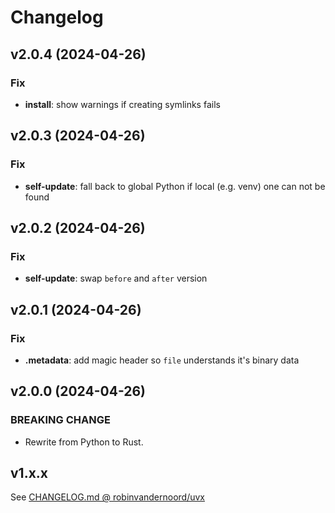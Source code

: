 # Changelog

<!--next-version-placeholder-->

## v2.0.4 (2024-04-26)

### Fix

* **install**: show warnings if creating symlinks fails

## v2.0.3 (2024-04-26)

### Fix

* **self-update**: fall back to global Python if local (e.g. venv) one can not be found

## v2.0.2 (2024-04-26)

### Fix

* **self-update**: swap `before` and `after` version

## v2.0.1 (2024-04-26)

### Fix

* **.metadata**: add magic header so `file` understands it's binary data

## v2.0.0 (2024-04-26)

### BREAKING CHANGE

* Rewrite from Python to Rust.

## v1.x.x

See [CHANGELOG.md @ robinvandernoord/uvx](https://github.com/robinvandernoord/uvx/blob/master/CHANGELOG.md)
